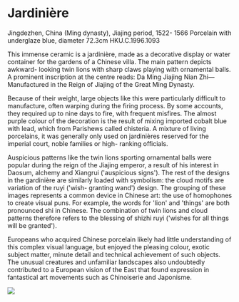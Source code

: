 # Jardinière  

Jingdezhen, China (Ming dynasty), Jiajing period, 1522- 1566 Porcelain with underglaze blue, diameter  $72.3\mathrm{cm}$  HKU.C.1996.1093  

This immense ceramic is a jardinière, made as a decorative display or water container for the gardens of a Chinese villa. The main pattern depicts awkward- looking twin lions with sharp claws playing with ornamental balls. A prominent inscription at the centre reads: Da Ming Jiajing Nian Zhi—Manufactured in the Reign of Jiajing of the Great Ming Dynasty.  

Because of their weight, large objects like this were particularly difficult to manufacture, often warping during the firing process. By some accounts, they required up to nine days to fire, with frequent misfires. The almost purple colour of the decoration is the result of mixing imported cobalt blue with lead, which from Parishews called chisteria. A mixture of living porcelains, it was generally only used on jardinières reserved for the imperial court, noble families or high- ranking officials.  

Auspicious patterns like the twin lions sporting ornamental balls were popular during the reign of the Jiajing emperor, a result of his interest in Daosum, alchemy and Xiangrui ('auspicious signs'). The rest of the designs in the gardinière are similarly loaded with symbolism: the cloud motifs are variation of the ruyi ('wish- granting wand') design. The grouping of these images represents a common device in Chinese art: the use of homophones to create visual puns. For example, the words for 'lion' and 'things' are both pronounced shi in Chinese. The combination of twin lions and cloud patterns therefore refers to the blessing of shizhi ruyi ('wishes for all things will be granted').  

Europeans who acquired Chinese porcelain likely had little understanding of this complex visual language, but enjoyed the pleasing colour, exotic subject matter, minute detail and technical achievement of such objects. The unusual creatures and unfamiliar landscapes also undoubtedly contributed to a European vision of the East that found expression in fantastical art movements such as Chinoiserie and Japonisme.

![](https://cdn-mineru.openxlab.org.cn/result/2025-07-27/26ec8c02-599c-4b79-9876-e092d6287e02/f80a44eba5f46557e5857033f30ad399aa472a4740e6b0c7a4e53ec660ea01ec.jpg)